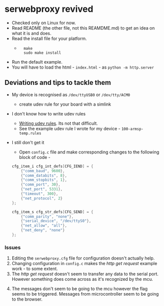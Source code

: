 # **serwebproxy revived**


* Checked only on Linux for now.
* Read README (the other file, not this REAMDME.md) to get an idea on what it is and does.
* Read the install file for your platform.
    - ```
        make
        sudo make install
      ```
* Run the default example.
* You will have to load the html - `index.html` - as `python -m http.server`

## **Deviations and tips to tackle them**

* My device is recognised as `/dev/ttyUSB0` or `/dev/tty/ACM0`
    - create udev rule for your board with a simlink

* I don't know how to write udev rules
    - [Writing udev rules](http://www.reactivated.net/writing_udev_rules.html). Its not that difficult.
    - See the example udev rule I wrote for my device - `100-armsp-temp.rules`

* I still don't get it
    - Open `config.c` file and make corresponding changes to the following block of code -
    ```c
    cfg_item_i cfg_int_defs[CFG_IEND] = {
        {"comm_baud", 9600},
        {"comm_databits", 8},
        {"comm_stopbits", 1},
        {"comm_port", 30},
        {"net_port", 5331},
        {"timeout", 300},
        {"net_protocol", 2}
    };

    cfg_item_s cfg_str_defs[CFG_SEND] = {
        {"comm_parity", "none"},
        {"serial_device", "/dev/ttyS0"},
        {"net_allow", "all"},
        {"net_deny", "none"}
    };
    ```


### **Issues**
1. Editing the `serwebproxy.cfg` file for configuration doesn't actually help.
2. Changing configuration in `config.c` makes the _http get request_ example work -  to some extent.
3. The _http get request_ doesn't seem to transfer any data to the serial port. However something does come across as it's recognized by the mcu.
<!-- # You can change the tty enumeration too from the config.c file -->
4. The messages don't seem to be going to the mcu however the flag seems to be triggered. 
Messages from microcontroller seem to be going to the browser.
